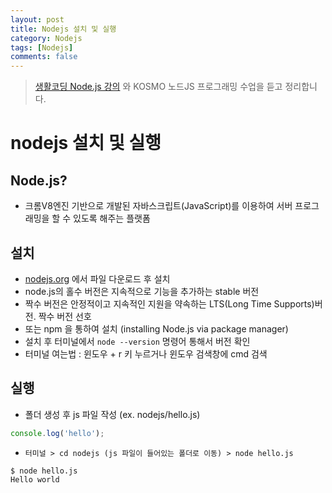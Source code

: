 ```yaml
---
layout: post
title: Nodejs 설치 및 실행
category: Nodejs
tags: [Nodejs]
comments: false
---
```

> [생활코딩 Node.js 강의](https://www.inflearn.com/course/nodejs-%EA%B0%95%EC%A2%8C-%EC%83%9D%ED%99%9C%EC%BD%94%EB%94%A9#) 와 KOSMO 노드JS 프로그래밍 수업을 듣고 정리합니다.

# nodejs 설치 및 실행

## Node.js?
- 크롬V8엔진 기반으로 개발된 자바스크립트(JavaScript)를 이용하여 서버 프로그래밍을 할 수 있도록 해주는 플랫폼

## 설치
-  [nodejs.org](https://nodejs.org/ko/download/) 에서 파일 다운로드 후 설치
  - node.js의 홀수 버전은 지속적으로 기능을 추가하는 stable 버전
  - 짝수 버전은 안정적이고 지속적인 지원을 약속하는 LTS(Long Time Supports)버전. 짝수 버전 선호
-  또는 npm 을 통하여 설치 (installing Node.js via package manager)
-  설치 후 터미널에서 `node --version` 명령어 통해서 버전 확인
  - 터미널 여는법 : 윈도우 + r 키 누르거나 윈도우 검색창에 cmd 검색

## 실행
- 폴더 생성 후 js 파일 작성 (ex. nodejs/hello.js)

```javascript
console.log('hello');
```
- `터미널 > cd nodejs (js 파일이 들어있는 폴더로 이동) > node hello.js`

```
$ node hello.js
Hello world
```
